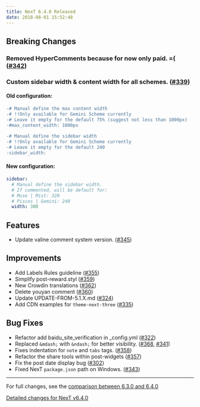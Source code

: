 ```yaml
---
title: NexT 6.4.0 Released
date: 2018-08-01 15:52:48 
---
```


## Breaking Changes

### Removed HyperComments because for now only paid. =( ([#342](https://github.com/theme-next/hexo-theme-next/pull/342))

### Custom sidebar width & content width for all schemes. ([#339](https://github.com/theme-next/hexo-theme-next/pull/339))

#### Old configuration:

```diff
-# Manual define the max content width 
-# !!Only available for Gemini Scheme currently 
-# Leave it empty for the default 75% (suggest not less than 1000px) 
-#max_content_width: 1000px 
 
-# Manual define the sidebar width 
-# !!Only available for Gemini Scheme currently 
-# Leave it empty for the default 240 
-sidebar_width: 
```

#### New configuration:

```yml
sidebar:
  # Manual define the sidebar width. 
  # If commented, will be default for: 
  # Muse | Mist: 320 
  # Pisces | Gemini: 240 
  width: 300 
```

## Features

- Update valine comment system version. ([#345](https://github.com/theme-next/hexo-theme-next/pull/345))

## Improvements

- Add Labels Rules guideline ([#355](https://github.com/theme-next/hexo-theme-next/pull/355))
- Simplify post-reward.styl ([#359](https://github.com/theme-next/hexo-theme-next/pull/359))
- New Crowdin translations ([#362](https://github.com/theme-next/hexo-theme-next/pull/362))
- Delete youyan comment ([#360](https://github.com/theme-next/hexo-theme-next/pull/360))
- Update UPDATE-FROM-5.1.X.md ([#324](https://github.com/theme-next/hexo-theme-next/pull/324))
- Add CDN examples for `theme-next-three` ([#335](https://github.com/theme-next/hexo-theme-next/pull/335))

## Bug Fixes

- Refactor add baidu_site_verification in _config.yml ([#322](https://github.com/theme-next/hexo-theme-next/pull/322))
- Replaced `&mdash;` with `&ndash;` for better visibility. ([#368](https://github.com/theme-next/hexo-theme-next/pull/368), [#341](https://github.com/theme-next/hexo-theme-next/pull/341))
- Fixes indentation for `note` and `tabs` tags. ([#358](https://github.com/theme-next/hexo-theme-next/pull/358))
- Refactor the share tools within post-widgets ([#357](https://github.com/theme-next/hexo-theme-next/pull/357))
- Fix the post date display bug ([#302](https://github.com/theme-next/hexo-theme-next/pull/302))
- Fixed NexT `package.json` path on Windows. ([#343](https://github.com/theme-next/hexo-theme-next/pull/343))

***

For full changes, see the [comparison between 6.3.0 and 6.4.0](https://github.com/theme-next/hexo-theme-next/compare/v6.3.0...v6.4.0)


[Detailed changes for NexT v6.4.0](https://github.com/theme-next/hexo-theme-next/releases/tag/v6.4.0)